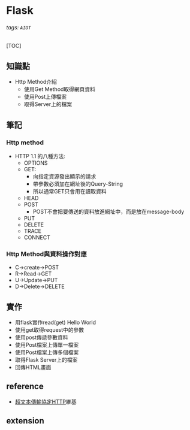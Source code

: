 # Flask
###### tags: `AIOT`
[TOC]
## 知識點
- Http Method介紹
    - 使用Get Method取得網頁資料
    - 使用Post上傳檔案
    - 取得Server上的檔案
## 筆記
### Http method
- HTTP 1.1 的八種方法:
    - OPTIONS
    - GET:
        - 向指定資源發出顯示的請求
        - 帶參數必須加在網址後的Query-String
        - 所以通常GET只會用在讀取資料
    - HEAD
    - POST
        - POST不會把要傳送的資料放進網址中，而是放在message-body
    - PUT
    - DELETE
    - TRACE
    - CONNECT
### Http Method與資料操作對應
- C->create->POST
- R->Read->GET
- U->Update->PUT
- D->Delete->DELETE
## 實作
- 用flask實作read(get) Hello World
- 使用get取得request中的參數
- 使用post傳遞參數資料
- 使用Post檔案上傳單一檔案
- 使用Post檔案上傳多個檔案
- 取得Flask Server上的檔案
- 回傳HTML畫面

## reference
- [超文本傳輸協定HTTP](https://zh.wikipedia.org/wiki/%E8%B6%85%E6%96%87%E6%9C%AC%E4%BC%A0%E8%BE%93%E5%8D%8F%E8%AE%AE)維基
## extension